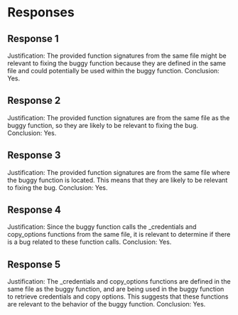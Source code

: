 # Responses
## Response 1
Justification: The provided function signatures from the same file might be relevant to fixing the buggy function because they are defined in the same file and could potentially be used within the buggy function.
Conclusion: Yes.

## Response 2
Justification: The provided function signatures are from the same file as the buggy function, so they are likely to be relevant to fixing the bug.
Conclusion: Yes.

## Response 3
Justification: The provided function signatures are from the same file where the buggy function is located. This means that they are likely to be relevant to fixing the bug.
Conclusion: Yes.

## Response 4
Justification: Since the buggy function calls the _credentials and copy_options functions from the same file, it is relevant to determine if there is a bug related to these function calls.
Conclusion: Yes.

## Response 5
Justification: The _credentials and copy_options functions are defined in the same file as the buggy function, and are being used in the buggy function to retrieve credentials and copy options. This suggests that these functions are relevant to the behavior of the buggy function.
Conclusion: Yes.

